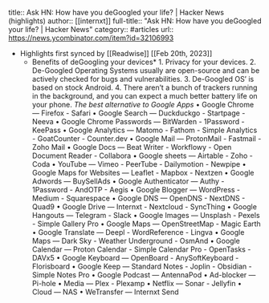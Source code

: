 title:: Ask HN: How have you deGoogled your life? | Hacker News (highlights)
author:: [[internxt]]
full-title:: "Ask HN: How have you deGoogled your life? | Hacker News"
category:: #articles
url:: https://news.ycombinator.com/item?id=32106993

- Highlights first synced by [[Readwise]] [[Feb 20th, 2023]]
	- Benefits of deGoogling your devices*  1. Privacy for your devices.  2. De-Googled Operating Systems usually are open-source and can be actively checked for bugs and vulnerabilities.  3. De-Googled OS’ is based on stock Android.  4. There aren’t a bunch of trackers running in the background, and you can expect a much better battery life on your phone.  *The best alternative to Google Apps*  • Google Chrome  — Firefox - Safari  • Google Search  — Duckduckgo - Startpage - Neeva  • Google Chrome Passwords  — BitWarden - 1Password - KeePass  • Google Analytics  — Matomo - Fathom - Simple Analytics - GoatCounter - Counter.dev  • Google Mail  — ProtonMail - Fastmail - Zoho Mail  • Google Docs  — Beat Writer - Workflowy - Open Document Reader - Collabora  • Google sheets  — Airtable - Zoho - Coda  • YouTube  — Vimeo - PeerTube - Dailymotion - Newpipe  • Google Maps for Websites  — Leaflet - Mapbox - Nextzen  • Google Adwords  — BuySellAds  • Google Authenticator  — Authy - 1Password - AndOTP - Aegis  • Google Blogger  — WordPress - Medium - Squarespace  • Google DNS  — OpenDNS - NextDNS - Quad9  • Google Drive  — Internxt - Nextcloud - SyncThing  • Google Hangouts  — Telegram - Slack  • Google Images  — Unsplash - Pexels - Simple Gallery Pro  • Google Maps  — OpenStreetMap - Magic Earth  • Google Translate  — Deepl - WordReference - Lingva  • Google Maps  — Dark Sky - Weather Underground - OsmAnd  • Google Calendar  — Proton Calendar - Simple Calendar Pro - OpenTasks - DAVx5  • Google Keyboard  — OpenBoard - AnySoftKeyboard - Florisboard  • Google Keep  — Standard Notes - Joplin - Obsidian - Simple Notes Pro  • Google Podcast  — AntennaPod  • Ad-blocker  — Pi-hole  • Media  — Plex - Plexamp  • Netflix  — Sonar - Jellyfin  • Cloud  — NAS  • WeTransfer  — Internxt Send